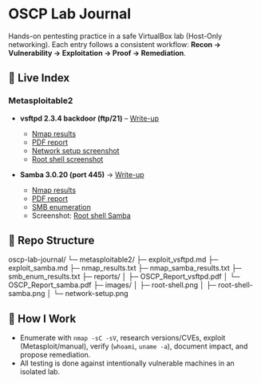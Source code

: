 # OSCP Lab Journal

Hands-on pentesting practice in a safe VirtualBox lab (Host-Only networking).
Each entry follows a consistent workflow: **Recon → Vulnerability → Exploitation → Proof → Remediation**.


## 🔎 Live Index

### Metasploitable2
- **vsftpd 2.3.4 backdoor (ftp/21)** – [Write-up](./metasploitable2/exploit_vsftpd.md)  
  - [Nmap results](./metasploitable2/nmap_results.txt)  
  - [PDF report](./metasploitable2/reports/OSCP_Report_vsftpd.pdf)  
  - [Network setup screenshot](./metasploitable2/images/network-setup.png)  
  - [Root shell screenshot](./metasploitable2/images/root-shell.png)  

- **Samba 3.0.20 (port 445)** → [Write-up](./metasploitable2/exploit_samba.md)
  - [Nmap results](./metasploitable2/nmap_samba_results.txt)
  - [PDF report](./metasploitable2/reports/OSCP_Report_samba.pdf)
  - [SMB enumeration](./metasploitable2/smb_enum_results.txt)
  - Screenshot: [Root shell Samba](./metasploitable2/images/proof.samba.png)



## 📁 Repo Structure

oscp-lab-journal/
 └─ metasploitable2/
     ├─ exploit_vsftpd.md
     ├─ exploit_samba.md
     ├─ nmap_results.txt
     ├─ nmap_samba_results.txt
     ├─ smb_enum_results.txt
     ├─ reports/
     │   ├─ OSCP_Report_vsftpd.pdf
     │   └─ OSCP_Report_samba.pdf
     ├─ images/
     │   ├─ root-shell.png
     │   ├─ root-shell-samba.png
     │   └─ network-setup.png

## 🧪 How I Work
- Enumerate with `nmap -sC -sV`, research versions/CVEs, exploit (Metasploit/manual),
  verify (`whoami`, `uname -a`), document impact, and propose remediation.
- All testing is done against intentionally vulnerable machines in an isolated lab.
